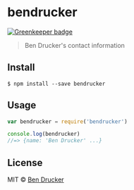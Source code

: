 # bendrucker

[![Greenkeeper badge](https://badges.greenkeeper.io/bendrucker/bendrucker.svg)](https://greenkeeper.io/)

> Ben Drucker's contact information


## Install

```
$ npm install --save bendrucker
```


## Usage

```js
var bendrucker = require('bendrucker')

console.log(bendrucker)
//=> {name: 'Ben Drucker' ...}
```


## License

MIT © [Ben Drucker](http://bendrucker.me)
